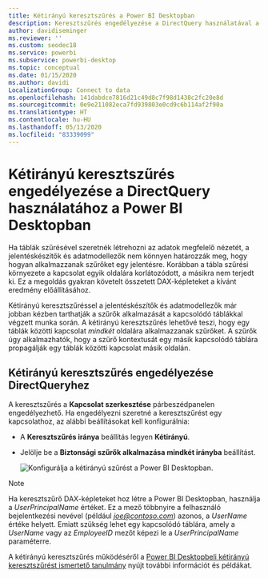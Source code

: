 ```yaml
---
title: Kétirányú keresztszűrés a Power BI Desktopban
description: Keresztszűrés engedélyezése a DirectQuery használatával a Power BI Desktopban
author: davidiseminger
ms.reviewer: ''
ms.custom: seodec18
ms.service: powerbi
ms.subservice: powerbi-desktop
ms.topic: conceptual
ms.date: 01/15/2020
ms.author: davidi
LocalizationGroup: Connect to data
ms.openlocfilehash: 141dabdce7816d21c49d8c7f98d1438c2fc20e8d
ms.sourcegitcommit: 0e9e211082eca7fd939803e0cd9c6b114af2f90a
ms.translationtype: HT
ms.contentlocale: hu-HU
ms.lasthandoff: 05/13/2020
ms.locfileid: "83339099"
---
```

# <a name="enable-bidirectional-cross-filtering-for-directquery-in-power-bi-desktop"></a>Kétirányú keresztszűrés engedélyezése a DirectQuery használatához a Power BI Desktopban

Ha táblák szűrésével szeretnék létrehozni az adatok megfelelő nézetét, a jelentéskészítők és adatmodellezők nem könnyen határozzák meg, hogy hogyan alkalmazzanak szűrőket egy jelentésre. Korábban a tábla szűrési környezete a kapcsolat egyik oldalára korlátozódott, a másikra nem terjedt ki. Ez a megoldás gyakran követelt összetett DAX-képleteket a kívánt eredmény előállításához.

Kétirányú keresztszűréssel a jelentéskészítők és adatmodellezők már jobban kézben tarthatják a szűrők alkalmazását a kapcsolódó táblákkal végzett munka során. A kétirányú keresztszűrés lehetővé teszi, hogy egy táblák közötti kapcsolat *mindkét* oldalára alkalmazzanak szűrőket. A szűrők úgy alkalmazhatók, hogy a szűrő kontextusát egy másik kapcsolódó táblára propagálják egy táblák közötti kapcsolat másik oldalán.

## <a name="enable-bidirectional-cross-filtering-for-directquery"></a>Kétirányú keresztszűrés engedélyezése DirectQueryhez

A keresztszűrés a **Kapcsolat szerkesztése** párbeszédpanelen engedélyezhető. Ha engedélyezni szeretné a keresztszűrést egy kapcsolathoz, az alábbi beállításokat kell konfigurálnia:

* A **Keresztszűrés iránya** beállítás legyen **Kétirányú**.
* Jelölje be a **Biztonsági szűrők alkalmazása mindkét irányba** beállítást.

  ![Konfigurálja a kétirányú szűrést a Power BI Desktopban.](media/desktop-bidirectional-filtering/bidirectional-filtering_2.png)

> [!NOTE]
> Ha keresztszűrő DAX-képleteket hoz létre a Power BI Desktopban, használja a *UserPrincipalName* értéket. Ez a mező többnyire a felhasználó bejelentkezési nevével (például <em>joe@contoso.com</em>) azonos, a *UserName* értéke helyett. Emiatt szükség lehet egy kapcsolódó táblára, amely a *UserName* vagy az *EmployeeID* mezőt képezi le a *UserPrincipalName* paraméterre.

A kétirányú keresztszűrés működéséről a [Power BI Desktopbeli kétirányú keresztszűrést ismertető tanulmány](https://download.microsoft.com/download/2/7/8/2782DF95-3E0D-40CD-BFC8-749A2882E109/Bidirectional%20cross-filtering%20in%20Analysis%20Services%202016%20and%20Power%20BI.docx) nyújt további információt és példákat.

